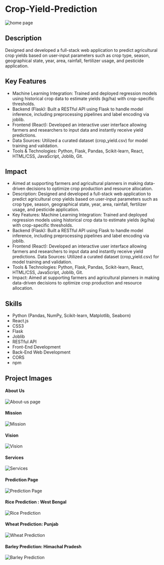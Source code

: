 # Crop-Yield-Prediction

![home page](image/home.jpeg)

<h2>Description</h2>
Designed and developed a full-stack web application to predict agricultural crop yields based on user-input parameters such as crop type, season, geographical state, year, area, rainfall, fertilizer usage, and pesticide application.

<h2>Key Features</h2>

- Machine Learning Integration: Trained and deployed regression models using historical crop data to estimate yields (kg/ha) with crop-specific thresholds.
- Backend (Flask): Built a RESTful API using Flask to handle model inference, including preprocessing pipelines and label encoding via joblib.
- Frontend (React): Developed an interactive user interface allowing farmers and researchers to input data and instantly receive yield predictions.
- Data Sources: Utilized a curated dataset (crop_yield.csv) for model training and validation.
- Tools & Technologies: Python, Flask, Pandas, Scikit-learn, React, HTML/CSS, JavaScript, Joblib, Git.

<h2>Impact</h2>

- Aimed at supporting farmers and agricultural planners in making data-driven decisions to optimize crop production and resource allocation.
- Description: Designed and developed a full-stack web application to predict agricultural crop yields based on user-input parameters such as crop type, season, geographical state, year, area, rainfall, fertilizer usage, and pesticide application. 
- Key Features: Machine Learning Integration: Trained and deployed regression models using historical crop data to estimate yields (kg/ha) with crop-specific thresholds. 
- Backend (Flask): Built a RESTful API using Flask to handle model inference, including preprocessing pipelines and label encoding via joblib. 
- Frontend (React): Developed an interactive user interface allowing farmers and researchers to input data and instantly receive yield predictions. Data Sources: Utilized a curated dataset (crop_yield.csv) for model training and validation. 
- Tools & Technologies: Python, Flask, Pandas, Scikit-learn, React, HTML/CSS, JavaScript, Joblib, Git. 
- Impact: Aimed at supporting farmers and agricultural planners in making data-driven decisions to optimize crop production and resource allocation.

<h2>Skills</h2>

- Python (Pandas, NumPy, Scikit-learn, Matplotlib, Seaborn) 
- React.js 
- CSS3 
- Flask 
- Joblib 
- RESTful API 
- Front-End Development 
- Back-End Web Development 
- CORS 
- npm

<h2>Project Images</h2>

<h4>About Us</h4>

![About-us page](image/about-us.jpeg)

<h4>Mission</h4>

![Mission](image/mission.jpeg)

<h4>Vision</h4>

![Vision](image/vision.jpeg)

<h4>Services</h4>

![Services](image/services.jpeg)

<h4>Prediction Page</h4>

![Prediction Page](image/prediction-field.jpeg)

<h4>Rice Prediction : West Bengal</h4>

![Rice Prediction](image/rice-prediction.jpeg)

<h4>Wheat Prediction: Punjab</h4>

![Wheat Prediction](image/wheat-prediction.jpeg)

<h4>Barley Prediction: Himachal Pradesh</h4>

![Barley Prediction](image/barley-prediction.jpeg)

